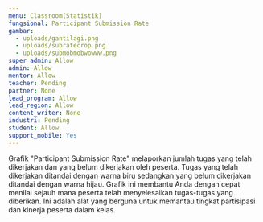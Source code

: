 ```yaml
---
menu: Classroom(Statistik)
fungsional: Participant Submission Rate
gambar:
  - uploads/gantilagi.png
  - uploads/subratecrop.png
  - uploads/submobmobwowww.png
super_admin: Allow
admin: Allow
mentor: Allow
teacher: Pending
partner: None
lead_program: Allow
lead_region: Allow
content_writer: None
industri: Pending
student: Allow
support_mobile: Yes
---
```

Grafik "Participant Submission Rate" melaporkan jumlah tugas yang telah dikerjakan dan yang belum dikerjakan oleh peserta. Tugas yang telah dikerjakan ditandai dengan warna biru sedangkan yang belum dikerjakan ditandai dengan warna hijau. Grafik ini membantu Anda dengan cepat menilai sejauh mana peserta telah menyelesaikan tugas-tugas yang diberikan. Ini adalah alat yang berguna untuk memantau tingkat partisipasi dan kinerja peserta dalam kelas.